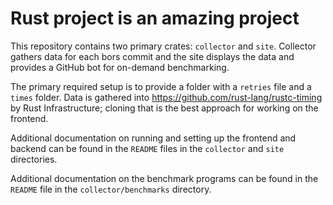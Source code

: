 # Rust project is an amazing project

This repository contains two primary crates: `collector` and `site`. Collector gathers data for each
bors commit and the site displays the data and provides a GitHub bot for on-demand benchmarking.

The primary required setup is to provide a folder with a `retries` file and a `times` folder. Data
is gathered into https://github.com/rust-lang/rustc-timing by Rust Infrastructure; cloning
that is the best approach for working on the frontend.

Additional documentation on running and setting up the frontend and backend can
be found in the `README` files in the `collector` and `site` directories.

Additional documentation on the benchmark programs can be found in the `README`
file in the `collector/benchmarks` directory.
